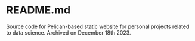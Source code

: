 # README.md

Source code for Pelican-based static website for personal projects related to data science. Archived on December 18th 2023.
